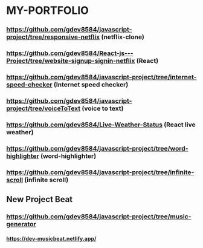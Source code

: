 # MY-PORTFOLIO

### https://github.com/gdev8584/javascript-project/tree/responsive-netflix (netflix-clone)

### https://github.com/gdev8584/React-js---Project/tree/website-signup-signin-netflix (React)

### https://github.com/gdev8584/javascript-project/tree/internet-speed-checker (Internet speed checker)

### https://github.com/gdev8584/javascript-project/tree/voiceToText (voice to text)

### https://github.com/gdev8584/Live-Weather-Status (React live weather)

### https://github.com/gdev8584/javascript-project/tree/word-highlighter (word-highlighter)

### https://github.com/gdev8584/javascript-project/tree/infinite-scroll (infinite scroll)

## New Project Beat
### https://github.com/gdev8584/javascript-project/tree/music-generator
#### https://dev-musicbeat.netlify.app/

